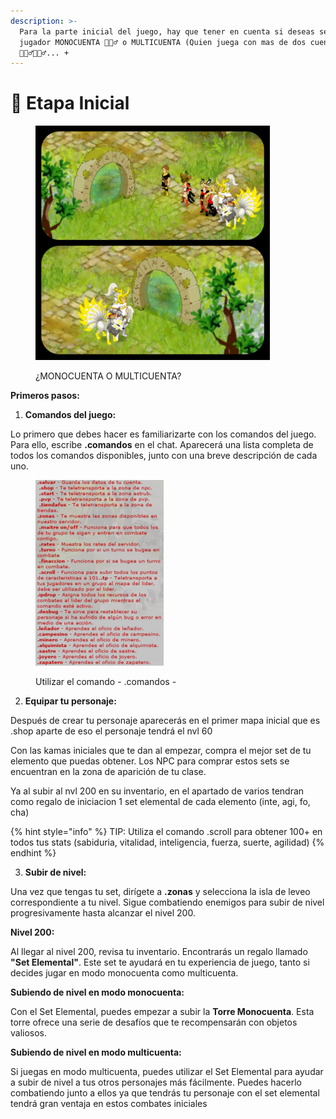 ```yaml
---
description: >-
  Para la parte inicial del juego, hay que tener en cuenta si deseas ser un
  jugador MONOCUENTA 🧙🏽‍♂️ o MULTICUENTA (Quien juega con mas de dos cuentas)
  🧙🏽‍♂️🧙🏼‍♂️... +
---
```


# 🐢 Etapa Inicial



<figure><img src="../../.gitbook/assets/monocuenta - multicuenta" alt="" width="375"><figcaption><p>¿MONOCUENTA O MULTICUENTA?</p></figcaption></figure>

**Primeros pasos:**

1. **Comandos del juego:**

Lo primero que debes hacer es familiarizarte con los comandos del juego. Para ello, escribe **.comandos** en el chat. Aparecerá una lista completa de todos los comandos disponibles, junto con una breve descripción de cada uno.

<figure><img src="../../.gitbook/assets/1 comandos.jpg" alt="" width="205"><figcaption><p>Utilizar el comando - .comandos -</p></figcaption></figure>

2. **Equipar tu personaje:**

Después de crear tu personaje aparecerás en el primer mapa inicial que es .shop aparte de eso el personaje tendrá el nvl 60

Con las kamas iniciales que te dan al empezar, compra el mejor set de tu elemento que puedas obtener. Los NPC para comprar estos sets se encuentran en la zona de aparición de tu clase.&#x20;

Ya al subir al nvl 200 en su inventario, en el apartado de varios tendran como regalo de iniciacion 1 set elemental de cada elemento (inte, agi, fo, cha)

{% hint style="info" %}
TIP: Utiliza el comando .scroll para obtener 100+ en todos tus stats (sabiduria, vitalidad, inteligencia, fuerza, suerte, agilidad)
{% endhint %}

3. **Subir de nivel:**

Una vez que tengas tu set, dirígete a **.zonas** y selecciona la isla de leveo correspondiente a tu nivel. Sigue combatiendo enemigos para subir de nivel progresivamente hasta alcanzar el nivel 200.

**Nivel 200:**

Al llegar al nivel 200, revisa tu inventario. Encontrarás un regalo llamado **"Set Elemental"**. Este set te ayudará en tu experiencia de juego, tanto si decides jugar en modo monocuenta como multicuenta.

**Subiendo de nivel en modo monocuenta:**

Con el Set Elemental, puedes empezar a subir la **Torre Monocuenta**. Esta torre ofrece una serie de desafíos que te recompensarán con  objetos valiosos.

**Subiendo de nivel en modo multicuenta:**

Si juegas en modo multicuenta, puedes utilizar el Set Elemental para ayudar a subir de nivel a tus otros personajes más fácilmente. Puedes hacerlo combatiendo junto a ellos ya que tendrás tu personaje con el set elemental tendrá gran ventaja en estos combates iniciales&#x20;

